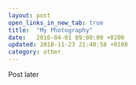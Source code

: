 ```yaml
---
layout: post
open_links_in_new_tab: true
title:  "My Photography"
date:   2016-04-01 09:00:00 +0200
updated: 2018-11-23 21:40:58 +0100
category: other
---
```


Post later
